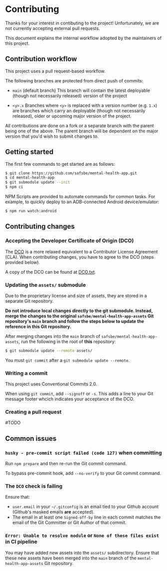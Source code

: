 # Contributing

Thanks for your interest in contibuting to the project! Unfortunately, we are not currently accepting external pull requests.

This document explains the internal workflow adopted by the maintainers of this project.

## Contribution workflow

This project uses a pull request-based workflow.

The following branches are protected from direct push of commits:

- `main` (default branch)
  This branch will contain the latest deployable (though not necessarily released) version of the project

- `<y>.x`
  Branches where `<y>` is replaced with a version number (e.g. `1.x`) are branches which carry an deployable (though not necessarily released), older or upcoming major version of the project.

All contributions are done on a fork or a separate branch with the parent being one of the above. The parent branch will be dependent on the major version that you'd wish to submit changes to.

## Getting started

The first few commands to get started are as follows:

```sh
$ git clone https://github.com/safsbe/mental-health-app.git
$ cd mental-health-app
$ git submodule update --init
$ npm ci
```

NPM Scripts are provided to automate commands for common tasks. For example, to quickly deploy to an ADB-connected Android device/emulator:

```sh
$ npm run watch:android
```

## Contributing changes

### Accepting the Developer Certificate of Origin (DCO)

The [DCO](https://wiki.linuxfoundation.org/dco) is a more relaxed equivalent to a Contributor License Agreement (CLA). When contributing changes, you have to agree to the DCO (steps provided below).

A copy of the DCO can be found at [DCO.txt](./DCO.txt).

### Updating the `assets/` submodule

Due to the proprietary license and size of assets, they are stored in a separate Git repository.

**Do not introduce local changes directly to the git submodule. Instead, merge the changes to the original `safsbe/mental-health-app-assets` Git repository's `main` branch and follow the steps below to update the reference in this Git repository.**

After merging changes into the `main` branch of `safsbe/mental-health-app-assets`, run the following in the root of **this** repository:

```sh
$ git submodule update --remote assets/
```

You must `git commit` after a `git submodule update --remote`.

### Writing a commit

This project uses Conventional Commits 2.0.

When using `git commit`, add `--signoff` or `-s`. This adds a line to your Git message footer whcich indicates your acceptance of the DCO.

### Creating a pull request

#TODO

## Common issues

### `husky - pre-commit script failed (code 127)` when committing

Run `npm prepare` and then re-run the Git commit command.

To bypass pre-commit hook, add `--no-verify` to your Git commit command.

### The `DCO` check is failing

Ensure that:

- `user.email` in your `~/.gitconfig` is an email tied to your Github account (Github's masked emails **are** accepted).
- The email in at least one `Signed-off-by` line in each commit matches the email of the Git Committer or Git Author of that commit.

### `Error: Unable to resolve module` or `None of these files exist` in CI pipeline

You may have added new assets into the `assets/` subdirectory. Ensure that these new assets have been merged into the `main` branch of the `mental-health-app-assets` Git repository.

